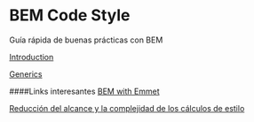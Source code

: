 # BEM Code Style
Guía rápida de buenas prácticas con BEM

[Introduction](Introduction.md)

[Generics](Generics.md)

####Links interesantes
[BEM with Emmet](https://pawelgrzybek.com/bem-with-emmet/)

[Reducción del alcance y la complejidad de los cálculos de estilo
](https://developers.google.com/web/fundamentals/performance/rendering/reduce-the-scope-and-complexity-of-style-calculations#use-block-element-modifier)
